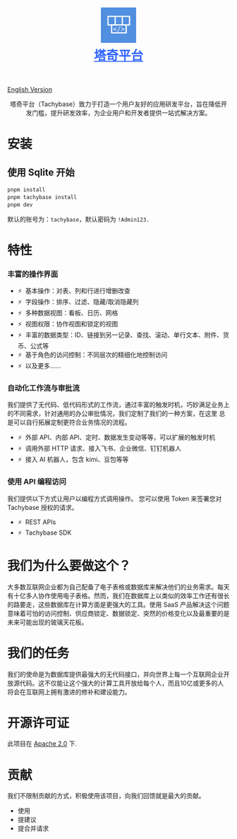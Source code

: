 <h1 align="center" style="border-bottom: none">
    <div>
        <a style="color:#36f" href="https://www.tachybase.com">
            <img src="/packages/core/app/client/public/tachybase.png" width="80" />
            <br>
            塔奇平台
        </a>
    </div>
</h1>

<br>

[English Version](README.EN-US.md)

<p align="center">
塔奇平台（Tachybase）致力于打造一个用户友好的应用研发平台，旨在降低开发门槛，提升研发效率，为企业用户和开发者提供一站式解决方案。
</p>

# 安装

## 使用 Sqlite 开始

```bash 
pnpm install
pnpm tachybase install
pnpm dev
```

默认的账号为：`tachybase`，默认密码为 `!Admin123.`

# 特性

### 丰富的操作界面

- ⚡ &nbsp;基本操作：对表、列和行进行增删改查
- ⚡ &nbsp;字段操作：排序、过滤、隐藏/取消隐藏列
- ⚡ &nbsp;多种数据视图：看板、日历、网格
- ⚡ &nbsp;视图权限：协作视图和锁定的视图
- ⚡ &nbsp;丰富的数据类型：ID、链接到另一记录、查找、滚动、单行文本、附件、货币、公式等
- ⚡ &nbsp;基于角色的访问控制：不同层次的精细化地控制访问
- ⚡ &nbsp;以及更多......

### 自动化工作流与审批流

我们提供了无代码、低代码形式的工作流，通过丰富的触发时机，巧妙满足业务上的不同需求，针对通用的办公审批情况，我们定制了我们的一种方案，在这里
总是可以自行拓展定制更符合业务情况的流程。

- ⚡ &nbsp;外部 API、内部 API、定时、数据发生变动等等，可以扩展的触发时机
- ⚡ &nbsp;调用外部 HTTP 请求、接入飞书、企业微信、钉钉机器人
- ⚡ &nbsp;接入 AI 机器人，包含 kimi、豆包等等

### 使用 API 编程访问

我们提供以下方式让用户以编程方式调用操作。 您可以使用 Token 来签署您对 Tachybase 授权的请求。

- ⚡ &nbsp;REST APIs
- ⚡ &nbsp;Tachybase SDK

# 我们为什么要做这个？

大多数互联网企业都为自己配备了电子表格或数据库来解决他们的业务需求。每天有十亿多人协作使用电子表格。然而，我们在数据库上以类似的效率工作还有很长的路要走，这些数据库在计算方面是更强大的工具。使用 SaaS 产品解决这个问题意味着可怕的访问控制、供应商锁定、数据锁定、突然的价格变化以及最重要的是未来可能出现的玻璃天花板。

# 我们的任务

我们的使命是为数据库提供最强大的无代码接口，并向世界上每一个互联网企业开放源代码。这不仅能让这个强大的计算工具开放给每个人，而且10亿或更多的人将会在互联网上拥有激进的修补和建设能力。

# 开源许可证

<p>
此项目在 <a href="./LICENSE">Apache 2.0</a> 下.
</p>

# 贡献

我们不限制贡献的方式，积极使用该项目，向我们回馈就是最大的贡献。

- 使用
- 提建议
- 提合并请求